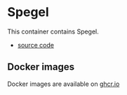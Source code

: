 # Spegel

This container contains Spegel.

- [source code](https://github.com/spegel-org/spegel)

## Docker images

Docker images are available on [ghcr.io](https://github.com/cybozu/neco-containers/pkgs/container/spegel)
